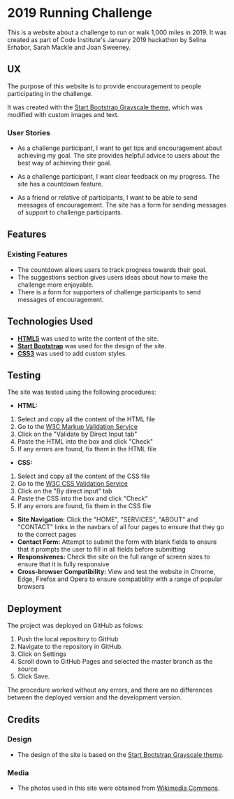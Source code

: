# 2019 Running Challenge

This is a website about a challenge to run or walk 1,000 miles in 2019. It was created as part of Code Institute's January 2019 hackathon 
by Selina Erhabor, Sarah Mackle and Joan Sweeney.
 
## UX
 
The purpose of this website is to provide encouragement to people participating in the challenge.

It was created with the [Start Bootstrap Grayscale theme](https://startbootstrap.com/template-overviews/grayscale/), which was modified with custom 
images and text.

### User Stories
- As a challenge participant, I want to get tips and encouragement about achieving my goal.
The site provides helpful advice to users about the best way of achieving their goal.

- As a challenge participant, I want clear feedback on my progress.
The site has a countdown feature.

- As a friend or relative of participants, I want to be able to send messages of encouragement.
The site has a form for sending messages of support to challenge participants.

## Features

### Existing Features
- The countdown allows users to track progress towards their goal.
- The suggestions section gives users ideas about how to make the challenge more enjoyable.
- There is a form for supporters of challenge participants to send messages of encouragement.

## Technologies Used

- **[HTML5](https://developer.mozilla.org/en-US/docs/Web/Guide/HTML/HTML5)** was used to write the content of the site.
- **[Start Bootstrap](https://startbootstrap.com/)** was used for the design of the site.
- **[CSS3](https://developer.mozilla.org/en-US/docs/Web/CSS/CSS3)** was used to add custom styles.


## Testing

The site was tested using the following procedures:
- **HTML:**
1. Select and copy all the content of the HTML file
2. Go to the [W3C Markup Validation Service](https://validator.w3.org/)
3. Click on the "Validate by Direct Input tab"
4. Paste the HTML into the box and click "Check"
5. If any errors are found, fix them in the HTML file
- **CSS:** 
1. Select and copy all the content of the CSS file
2. Go to the [W3C CSS Validation Service](https://jigsaw.w3.org/css-validator/)
3. Click on the "By direct input" tab
4. Paste the CSS into the box and click "Check"
5. If any errors are found, fix them in the CSS file
- **Site Navigation:** Click the "HOME", "SERVICES", "ABOUT" and "CONTACT" links 
in the navbars of all four pages to ensure that they go to the correct pages
- **Contact Form:** Attempt to submit the form with blank fields to ensure that 
it prompts the user to fill in all fields before submitting
- **Responsivenes:** Check the site on the full range of screen sizes to ensure 
that it is fully responsive
- **Cross-browser Compatibility:** View and test the website in Chrome, Edge, 
Firefox and Opera to ensure compatiblity with a range of popular browsers

## Deployment

The project was deployed on GitHub as folows: 

1. Push the local repository to GitHub
2. Navigate to the repository in GitHub.
3. Click on Settings
4. Scroll down to GitHub Pages and selected the master branch as the source 
5. Click Save. 

The procedure worked without any errors, and there are no differences between the deployed version and the development version.


## Credits

### Design
- The design of the site is based on the [Start Bootstrap Grayscale theme](https://startbootstrap.com/template-overviews/grayscale/).

### Media
- The photos used in this site were obtained from [Wikimedia Commons](https://commons.wikimedia.org/wiki/Main_Page).